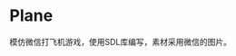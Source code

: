 # Plane
模仿微信打飞机游戏，使用SDL库编写，素材采用微信的图片。
[](https://github.com/TonySudo/plane/blob/master/pic/screenshot.png)
